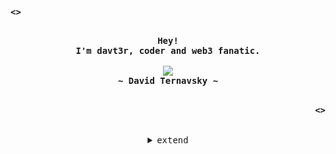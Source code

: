 <!-- Profile -->
<p align="left"><strong><samp> <> </samp></strong></p>
    <p align="center">
      <samp><br>
            <b>
            Hey!
        <br>
            I'm davt3r, coder and web3 fanatic.
            </b>
        <br>
        <br>
          <image src="https://readme-typing-svg.herokuapp.com?font=Iosevka&size=16&color=white&center=true&width=410&height=45&lines=Full+Stack+Developer.">
        <br>
            <b>
            ~ David Ternavsky ~
            </b>
        <br>
      </samp><br>
    </p>
<p align="right"><strong><samp> <> </samp></strong></p>

<br>

<details align="center">
<summary><samp>extend</samp></summary>

<!-- Github Stats -->
<p align="center">
  <samp>
      <details>
  <summary>Skills</summary>
      <br/>
        <p>👨‍💻 TypeScript, JavaScript, HTML, Redux, Flux, Vite,</p>
        <p>⚙️ React, Next.js</p>
       <p>👁️ SCSS, CSS, Bootstrap</p>
        <p>💽 MongoDB, Node.js , Mongoose, Express</p>
        <p>⚠️ Unit Testing, Jest</p>
        <p>💅🏻 Figma, Firebase, SonarCloud, Postman, Netlify, Vercel, Render</p>
      <br/>
    </details>
    <details>
  <summary>My Profile Stats</summary>
      <br/>
        <img alt="GitHub Stats" src="https://github-readme-stats.vercel.app/api?username=davt3r&show_icons=true&include_all_commits=true&count_private=true&hide=issues&hide_border=true&theme=nord"/>
      <br/>
    </details>
    <details> 
      <summary>My Most Used Languages</summary>
        <br/>
          <img alt="Top Language" src="https://github-readme-stats.vercel.app/api/top-langs/?username=davt3r&layout=compact&hide_border=true&theme=nord"/>
        <br/>
        <b>Note:</b> Top languages is only a metric of the languages my public code consists of and doesn't reflect experience or skill level.
      <br/>
    </details>
  </samp>
</p>
